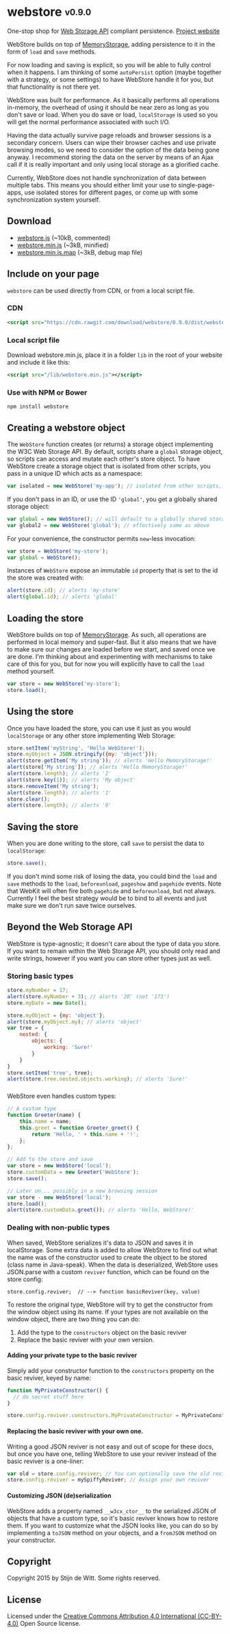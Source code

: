 # webstore <sub><sup>v0.9.0</sup></sub>
One-stop shop for [Web Storage API](http://www.w3.org/TR/webstorage/) compliant persistence. 
[Project website](http://download.github.io/webstore)

WebStore builds on top of [MemoryStorage](https://download.github.io/memorystorage), 
adding persistence to it in the form of `load` and `save` methods.

For now loading and saving is explicit, so you will be able to fully control when it happens. 
I am thinking of some `autoPersist` option (maybe together with a strategy, or some settings) 
to have WebStore handle it for you, but that functionality is not there yet.

WebStore was built for performance. As it basically performs all operations in-memory, the overhead
of using it should be near zero as long as you don't save or load. When you do save or load, `localStorage`
is used so you will get the normal performance associated with such I/O. 

Having the data actually survive page reloads and browser sessions is a secondary concern. Users can wipe 
their browser caches and use private browsing modes, so we need to consider the option of the data
being gone anyway. I recommend storing the data on the server by means of an Ajax call if it is really
important and only using local storage as a glorified cache.

Currently, WebStore does not handle synchronization of data between multiple tabs. This
means you should either limit your use to single-page-apps, use isolated stores for different
pages, or come up with some synchronization system yourself.


## Download
* [webstore.js](https://cdn.rawgit.com/download/webstore/0.9.0/dist/webstore.js) (~10kB, commented)
* [webstore.min.js](https://cdn.rawgit.com/download/webstore/0.9.0/dist/webstore.min.js) (~3kB, minified)
* [webstore.min.js.map](https://cdn.rawgit.com/download/webstore/0.9.0/dist/webstore.min.js.map) (~3kB, debug map file)

## Include on your page
`webstore` can be used directly from CDN, or from a local script file.

### CDN
```xml
<script src="https://cdn.rawgit.com/download/webstore/0.9.0/dist/webstore.min.js"></script>
```

### Local script file
Download webstore.min.js, place it in a folder `lib` in the root of your website and include it like this:
```xml
<script src="/lib/webstore.min.js"></script>
```

### Use with NPM or Bower
`npm install webstore`

## Creating a webstore object
The `WebStore` function creates (or returns) a storage object implementing the W3C Web Storage API.
By default, scripts share a `global` storage object, so scripts can access and mutate each other's store
object. To have WebStore create a storage object that is isolated from other scripts, you pass in
a unique ID which acts as a namespace:

```javascript
var isolated = new WebStore('my-app'); // isolated from other scripts, recommended.
```

If you don't pass in an ID, or use the ID `'global'`, you get a globally shared storage object:

```javascript
var global = new WebStore(); // will default to a globally shared storage object.
var global2 = new WebStore('global'); // effectively same as above
```

For your convenience, the constructor permits `new`-less invocation:
```javascript
var store = WebStore('my-store');
var global = WebStore();
```

Instances of `WebStore` expose an immutable `id` property that is set to
the id the store was created with:

```javascript
alert(store.id); // alerts 'my-store'
alert(global.id); // alerts 'global'
```

## Loading the store
WebStore builds on top of [MemoryStorage](https://download.github.io/memorystorage). 
As such, all operations are performed in local memory and super-fast. But it also
means that we have to make sure our changes are loaded before we start, and saved
once we are done. I'm thinking about and experimenting with mechanisms to take care
of this for you, but for now you will explicitly have to call the `load` method yourself.

```javascript
var store = new WebStore('my-store');
store.load();
```

## Using the store
Once you have loaded the store, you can use it just as you would `localStorage`
or any other store implementing Web Storage:


```javascript
store.setItem('myString', 'Hello WebStore!');
store.myObject = JSON.stringify({my: 'object'}));
alert(store.getItem('My string')); // alerts 'Hello MemoryStorage!'
alert(store['My string']); // alerts 'Hello MemoryStorage!'
alert(store.length); // alerts '2'
alert(store.key(1)); // alerts 'My object'
store.removeItem('My string');
alert(store.length); // alerts '1'
store.clear();
alert(store.length); // alerts '0'
```

## Saving the store
When you are done writing to the store, call `save` to persist the data to `localStorage`:

```javascript
store.save();
```

If you don't mind some risk of losing the data, you could bind the `load` and `save` methods
to the `load`, `beforeunload`, `pageshow` and `pagehide` events. Note that WebKit will often
fire both `pagehide` and `beforeunload`, but not always. Currently I feel the best strategy would
be to bind to all events and just make sure we don't run save twice ourselves.


## Beyond the Web Storage API
WebStore is type-agnostic; it doesn't care about the type of data you store. 
If you want to remain within the Web Storage API, you should only read and write strings, 
however if you want you can store other types just as well.

### Storing basic types
```javascript
store.myNumber = 17;
alert(store.myNumber + 3); // alerts '20' (not '173')
store.myDate = new Date();

store.myObject = {my: 'object'};
alert(store.myObject.my); // alerts 'object'
var tree = {
	nested: {
		objects: {
			working: 'Sure!'
		}
	}
}
store.setItem('tree', tree);
alert(store.tree.nested.objects.working); // alerts 'Sure!'
```

###
WebStore even handles custom types:

```javascript
// A custom type
function Greeter(name) {
	this.name = name;
	this.greet = function Greeter_greet() {
		return 'Hello, ' + this.name + '!';
	};
};

// Add to the store and save
var store = new WebStore('local');
store.customData = new Greeter('WebStore');
store.save();

// Later on... possibly in a new browsing session
var store - new WebStore('local');
store.load();
alert(store.customData.greet()); // alerts 'Hello, WebStore!'
```

### Dealing with non-public types
When saved, WebStore serializes it's data to JSON and saves it in localStorage.
Some extra data is added to allow WebStore to find out what the name was of the
constructor used to create the object to be stored (class name in Java-speak). 
When the data is deserialized, WebStore uses JSON.parse with a custom `reviver`
function, which can be found on the store config:

`store.config.reviver;  // --> function basicReviver(key, value)`

To restore the original type, WebStore will try to get the constructor from the
window object using its name. If your types are not available on the window object, 
there are two thing you can do:

1. Add the type to the `constructors` object on the basic reviver
2. Replace the basic reviver with your own version.

#### Adding your private type to the basic reviver
Simply add your constructor function to the `constructors` property on the basic
reviver, keyed by name:
```javascript
function MyPrivateConstructor() {
  // do secret stuff here
}

store.config.reviver.constructors.MyPrivateConstructor = MyPrivateConstructor;
```

#### Replacing the basic reviver with your own one.
Writing a good JSON reviver is not easy and out of scope for these docs, 
but once you have one, telling WebStore to use your reviver instead of 
the basic reviver is a one-liner:

```javascript
var old = store.config.reviver; // You can optionally save the old reviver...
store.config.reviver = mySpiffyReviver; // Assign your own reviver
```

#### Customizing JSON (de)serialization
WebStore adds a property named `__w3cx_ctor__` to the serialized JSON of objects 
that have a custom type, so it's basic reviver knows how to restore them. If you
want to customize what the JSON looks like, you can do so by implementing a `toJSON`
method on your objects, and a `fromJSON` method on your constructor.

## Copyright
Copyright 2015 by Stijn de Witt. Some rights reserved.

## License
Licensed under the [Creative Commons Attribution 4.0 International (CC-BY-4.0)](https://creativecommons.org/licenses/by/4.0/) Open Source license.